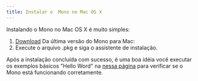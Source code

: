 ```yaml
---
title: Instalar o  Mono no Mac OS X
---
```


Instalando o Mono no Mac OS X é muito simples:

1. [Download](/download/) Da última versão do Mono para Mac:
2. Execute o arquivo .pkg e siga o assistente de instalação.

Após a instalação concluída com sucesso, é uma boa idéia você executar os exemplos básicos "Hello Word" na [nessa página](/docs/getting-started/mono-basics/) para verificar se o Mono está funcionando corretamente.
